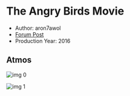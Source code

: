 # The Angry Birds Movie

* Author: aron7awol
* [Forum Post](https://www.avsforum.com/threads/bass-eq-for-filtered-movies.2995212/post-58780024)
* Production Year: 2016

## Atmos

![img 0](https://i.imgur.com/iQcyJp5.jpg)

![img 1](https://i.imgur.com/P848yAL.png)


